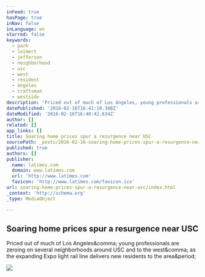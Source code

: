 ```yaml
---
inFeed: true
hasPage: true
inNav: false
inLanguage: en
starred: false
keywords:
  - park
  - leimert
  - jefferson
  - neighborhood
  - usc
  - west
  - resident
  - angeles
  - craftsman
  - westside
description: 'Priced out of much of Los Angeles, young professionals are zeroing on several neighborhoods around USC and to the west, as the expanding Expo light rail line delivers new residents to the area.'
datePublished: '2016-02-16T16:41:10.388Z'
dateModified: '2016-02-16T16:40:42.634Z'
author: []
related: []
app_links: []
title: Soaring home prices spur a resurgence near USC
sourcePath: _posts/2016-02-16-soaring-home-prices-spur-a-resurgence-near-usc.md
published: true
authors: []
publisher:
  name: latimes.com
  domain: www.latimes.com
  url: 'http://www.latimes.com'
  favicon: 'http://www.latimes.com/favicon.ico'
url: soaring-home-prices-spur-a-resurgence-near-usc/index.html
_context: 'http://schema.org'
_type: MediaObject

---
```

<article style=""><h1>Soaring home prices spur a resurgence near USC</h1><p>Priced out of much of Los Angeles&amp;comma; young professionals are zeroing on several neighborhoods around USC and to the west&amp;comma; as the expanding Expo light rail line delivers new residents to the area&amp;period;</p><img src="http://www.trbimg.com/img-5361978c/turbine/la-fi-property-report-20140501" /></article>